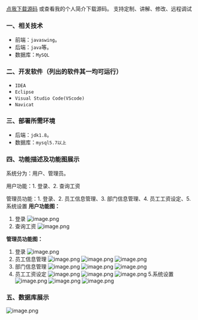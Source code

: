 [点我下载源码](https://www.oneprosol.com/detail/37d8c4c85cf842fda972db26c6df09e7)
或查看我的个人简介下载源码。
支持定制、讲解、修改、远程调试
### 一、相关技术
- 前端：`javaswing`。
- 后端：`java`等。
- 数据库：`MySQL`

### 二、开发软件（列出的软件其一均可运行）
- `IDEA`
- `Eclipse`
- `Visual Studio Code(VScode)`
- `Navicat`
### 三、部署所需环境

- 后端：`jdk1.8`。
- 数据库：`mysql5.7以上`

### 四、功能描述及功能图展示
系统分为：用户、管理员。

用户功能：1. 登录、2. 查询工资

管理员功能：1. 登录、2. 员工信息管理、3. 部门信息管理、4. 员工工资设定、5.系统设置
**用户功能图：**
1. 登录
![image.png](https://pic.picprosol.com/user_upload/47a0c8c315464e69858d8da56b2d15ba/2025-01-04%2013:06:46_image.png)
2. 查询工资
![image.png](https://pic.picprosol.com/user_upload/47a0c8c315464e69858d8da56b2d15ba/2025-01-04%2013:06:51_image.png)

**管理员功能图：**
1. 登录
![image.png](https://pic.picprosol.com/user_upload/47a0c8c315464e69858d8da56b2d15ba/2025-01-04%2013:07:02_image.png)
2. 员工信息管理
![image.png](https://pic.picprosol.com/user_upload/47a0c8c315464e69858d8da56b2d15ba/2025-01-04%2013:03:41_image.png)
![image.png](https://pic.picprosol.com/user_upload/47a0c8c315464e69858d8da56b2d15ba/2025-01-04%2013:03:52_image.png)
![image.png](https://pic.picprosol.com/user_upload/47a0c8c315464e69858d8da56b2d15ba/2025-01-04%2013:04:00_image.png)
3. 部门信息管理
![image.png](https://pic.picprosol.com/user_upload/47a0c8c315464e69858d8da56b2d15ba/2025-01-04%2013:04:07_image.png)
![image.png](https://pic.picprosol.com/user_upload/47a0c8c315464e69858d8da56b2d15ba/2025-01-04%2013:04:18_image.png)
![image.png](https://pic.picprosol.com/user_upload/47a0c8c315464e69858d8da56b2d15ba/2025-01-04%2013:04:28_image.png)
4. 员工工资设定
![image.png](https://pic.picprosol.com/user_upload/47a0c8c315464e69858d8da56b2d15ba/2025-01-04%2013:04:36_image.png)
![image.png](https://pic.picprosol.com/user_upload/47a0c8c315464e69858d8da56b2d15ba/2025-01-04%2013:04:46_image.png)
![image.png](https://pic.picprosol.com/user_upload/47a0c8c315464e69858d8da56b2d15ba/2025-01-04%2013:04:55_image.png)
5.系统设置
![image.png](https://pic.picprosol.com/user_upload/47a0c8c315464e69858d8da56b2d15ba/2025-01-04%2013:05:25_image.png)
![image.png](https://pic.picprosol.com/user_upload/47a0c8c315464e69858d8da56b2d15ba/2025-01-04%2013:05:36_image.png)
![image.png](https://pic.picprosol.com/user_upload/47a0c8c315464e69858d8da56b2d15ba/2025-01-04%2013:05:44_image.png)

### 五、数据库展示
![image.png](https://pic.picprosol.com/user_upload/47a0c8c315464e69858d8da56b2d15ba/2025-01-05%2010:35:02_image.png)
